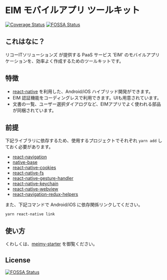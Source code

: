 # EIM モバイルアプリ ツールキット

[![Coverage Status](https://coveralls.io/repos/github/rits-ebihara/meimy/badge.svg)](https://coveralls.io/github/rits-ebihara/meimy)[![FOSSA Status](https://app.fossa.io/api/projects/git%2Bgithub.com%2Frits-ebihara%2Fmeimy.svg?type=shield)](https://app.fossa.io/projects/git%2Bgithub.com%2Frits-ebihara%2Fmeimy?ref=badge_shield)


## これはなに？

リコーITソリューションズ が提供する PaaS サービス 'EIM' のモバイルアプリケーションを、効率よく作成するためのツールキットです。

## 特徴

* [react-native](https://github.com/facebook/react-native) を利用した、Android/iOS ハイブリッド開発ができます。
* EIM 認証機能をコーディングレスで利用できます。UIも用意されています。
* 文書の一覧、ユーザー選択ダイアログなど、EIMアプリでよく使われる部品が同梱されています。

## 前提

下記ライブラリに依存するため、使用するプロジェクトでそれぞれ `yarn add` しておく必要があります。

* [react-navigation](https://github.com/react-navigation/react-navigation)
* [native-base](https://github.com/GeekyAnts/NativeBase)
* [react-native-cookies](https://github.com/joeferraro/react-native-cookies)
* [react-native-fs](https://github.com/itinance/react-native-fs)
* [react-native-gesture-handler](https://github.com/kmagiera/react-native-gesture-handler)
* [react-native-keychain](https://github.com/oblador/react-native-keychain)
* [react-native-webview](https://github.com/react-native-community/react-native-webview)
* [react-navigation-redux-helpers](https://github.com/react-navigation/redux-helpers)

また、下記コマンドで Android/iOS に依存関係リンクしてください。

```
yarn react-native link
```

## 使い方

くわしくは、[meimy-starter](https://github.com/rits-ebihara/meimy-starter) を御覧ください。


## License
[![FOSSA Status](https://app.fossa.io/api/projects/git%2Bgithub.com%2Frits-ebihara%2Fmeimy.svg?type=large)](https://app.fossa.io/projects/git%2Bgithub.com%2Frits-ebihara%2Fmeimy?ref=badge_large)